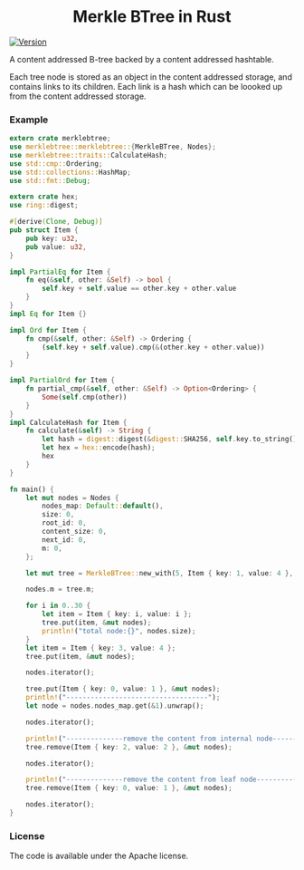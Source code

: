 <h1 align="center">Merkle BTree in Rust</h1>
<p >
<a href="#"><img src="https://img.shields.io/badge/version-0.1.4-brightgreen.svg" alt="Version"></a>
</p>

A content addressed B-tree backed by a content addressed hashtable.

Each tree node is stored as an object in the content addressed storage, and contains links to its children. Each link is a hash which can be loooked up from the content addressed storage.

### Example
```rust
extern crate merklebtree;
use merklebtree::merklebtree::{MerkleBTree, Nodes};
use merklebtree::traits::CalculateHash;
use std::cmp::Ordering;
use std::collections::HashMap;
use std::fmt::Debug;

extern crate hex;
use ring::digest;

#[derive(Clone, Debug)]
pub struct Item {
    pub key: u32,
    pub value: u32,
}

impl PartialEq for Item {
    fn eq(&self, other: &Self) -> bool {
        self.key + self.value == other.key + other.value
    }
}
impl Eq for Item {}

impl Ord for Item {
    fn cmp(&self, other: &Self) -> Ordering {
        (self.key + self.value).cmp(&(other.key + other.value))
    }
}

impl PartialOrd for Item {
    fn partial_cmp(&self, other: &Self) -> Option<Ordering> {
        Some(self.cmp(other))
    }
}
impl CalculateHash for Item {
    fn calculate(&self) -> String {
        let hash = digest::digest(&digest::SHA256, self.key.to_string().as_ref());
        let hex = hex::encode(hash);
        hex
    }
}

fn main() {
    let mut nodes = Nodes {
        nodes_map: Default::default(),
        size: 0,
        root_id: 0,
        content_size: 0,
        next_id: 0,
        m: 0,
    };

    let mut tree = MerkleBTree::new_with(5, Item { key: 1, value: 4 }, &mut nodes);

    nodes.m = tree.m;

    for i in 0..30 {
        let item = Item { key: i, value: i };
        tree.put(item, &mut nodes);
        println!("total node:{}", nodes.size);
    }
    let item = Item { key: 3, value: 4 };
    tree.put(item, &mut nodes);

    nodes.iterator();

    tree.put(Item { key: 0, value: 1 }, &mut nodes);
    println!("-----------------------------------");
    let node = nodes.nodes_map.get(&1).unwrap();

    nodes.iterator();

    println!("--------------remove the content from internal node---------------------");
    tree.remove(Item { key: 2, value: 2 }, &mut nodes);

    nodes.iterator();

    println!("--------------remove the content from leaf node---------------------");
    tree.remove(Item { key: 0, value: 1 }, &mut nodes);

    nodes.iterator();
}


```

### License
The code is available under the Apache license.